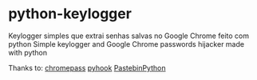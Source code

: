 # python-keylogger
Keylogger simples que extrai senhas salvas no Google Chrome feito com python
Simple keylogger and Google Chrome passwords hijacker made with python

Thanks to:
[chromepass](https://github.com/hassaanaliw/chromepass)
[pyhook](https://github.com/Answeror/pyhook_py3k)
[PastebinPython](https://github.com/six519/PastebinPython)




